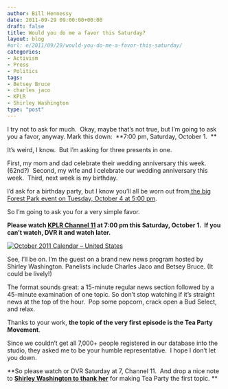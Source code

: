```yaml
---
author: Bill Hennessy
date: 2011-09-29 09:00:00+00:00
draft: false
title: Would you do me a favor this Saturday?
layout: blog
#url: e/2011/09/29/would-you-do-me-a-favor-this-saturday/
categories:
- Activism
- Press
- Politics
tags:
- Betsey Bruce
- charles jaco
- KPLR
- Shirley Washington
type: "post"
---
```


I try not to ask for much.  Okay, maybe that’s not true, but I’m going to ask you a favor, anyway. Mark this down:  **7:00 pm, Saturday, October 1.  **

It’s weird, I know.  But I’m asking for three presents in one.

First, my mom and dad celebrate their wedding anniversary this week. (62nd?)  Second, my wife and I celebrate our wedding anniversary this week.  Third, next week is my birthday.

I’d ask for a birthday party, but I know you’ll all be worn out from[ the big Forest Park event on Tuesday, October 4 at 5:00 pm](https://stlouisteaparty.com/2011/09/27/event-who-else-wants-a-windmill-rally/).

So I’m going to ask you for a very simple favor.

**Please watch **[**KPLR Channel 11**](https://www.kplr11.com/)** at 7:00 pm this Saturday, October 1.  If you can’t watch, DVR it and watch later.**

[![October 2011 Calendar – United States](https://hennessysview.com/wp-content/uploads/2011/09/October-2011-Calendar-United-States_thumb.png)
](https://hennessysview.com/wp-content/uploads/2011/09/October-2011-Calendar-United-States.png)

See, I’ll be on. I’m the guest on a brand new news program hosted by Shirley Washington. Panelists include Charles Jaco and Betsey Bruce. (It could be lively!)

The format sounds great: a 15-minute regular news section followed by a 45-minute examination of one topic. So don’t stop watching if it’s straight news at the top of the hour.  Pop some popcorn, crack open a Bud Select, and relax.

Thanks to your work, **the topic of the very first episode is the Tea Party Movement**.

Since we couldn’t get all 7,000+ people registered in our database into the studio, they asked me to be your humble representative.  I hope I don’t let you down.

**So please watch or DVR Saturday at 7, Channel 11.  And drop a nice note to **[**Shirley Washington to thank her**](mailto:shirley.washington@tvstl.com/)** for making Tea Party the first topic. **
